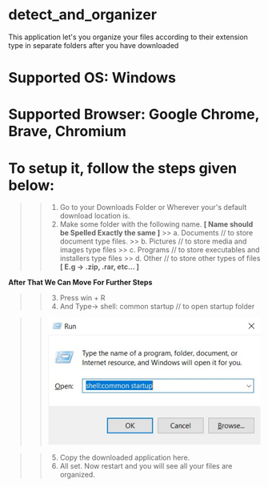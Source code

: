 # detect_and_organizer
This application let's you organize your files according to their extension type in separate folders after you have downloaded 

# Supported OS: Windows
# Supported Browser: Google Chrome, Brave, Chromium


# To setup it, follow the steps given below:
  >> 1. Go to your Downloads Folder or Wherever your's default download location is.
  >> 2. Make some folder with the following name.  **[ Name should be Spelled Exactly the same ]**
        >> a. Documents       // to store document type files.
        >> b. Pictures        // to store media and images type files
        >> c. Programs        // to store executables and installers type files
        >> d. Other           // to store other types of files **[ E.g -> .zip, .rar, etc... ]**
  
  **After That We Can Move For Further Steps**
  >> 3. Press win + R
  >> 4. And Type-> shell: common startup      // to open startup folder
  
  >> ![IMG](https://github.com/ksudhanshu961/detect_and_organizer/blob/main/imgs/ss.jpg?raw=true)
  
  >> 5. Copy the downloaded application here.
  >> 6. All set. Now restart and you will see all your files are organized.
